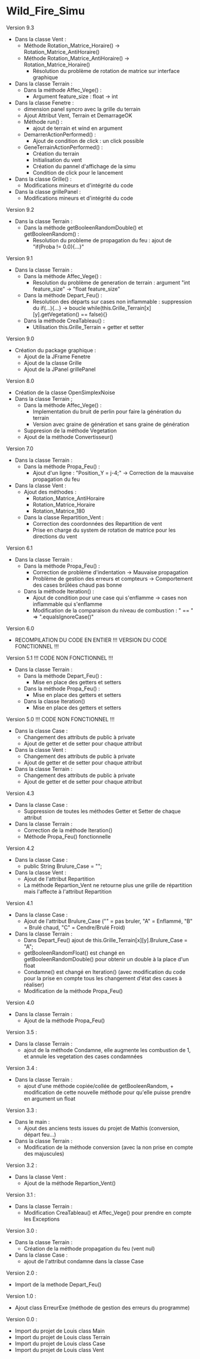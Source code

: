 # Wild_Fire_Simu

Version 9.3
- Dans la classe Vent :
   - Méthode Rotation_Matrice_Horaire() -> Rotation_Matrice_AntiHoraire()
   - Méthode Rotation_Matrice_AntiHoraire() -> Rotation_Matrice_Horaire()
        - Résolution du problème de rotation de matrice sur interface graphique
- Dans la classe Terrain :
   - Dans la méthode Affec_Vege() :
        - Argument feature_size : float -> int
- Dans la classe Fenetre :
    - dimension panel syncro avec la grille du terrain
    - Ajout Attribut Vent, Terrain et DemarrageOK
    - Méthode run() :
        - ajout de terrain et wind en argument
    - DemarrerActionPerformed() :
        - Ajout de condition de click : un click possible
    - GeneTerrainActionPerformed() : 
        - Création du terrain
        - Initialisation du vent
        - Création du pannel d'affichage de la simu
        - Condition de click pour le lancement
- Dans la classe Grille() :
    - Modifications mineurs et d'intégrité du code
- Dans la classe grillePanel :
    - Modifications mineurs et d'intégrité du code

Version 9.2
- Dans la classe Terrain :
   - Dans la méthode getBooleenRandomDouble() et getBooleenRandom() :
        - Resolution du probleme de propagation du feu : ajout de "if(Proba != 0.0){...}" 

Version 9.1
- Dans la classe Terrain : 
   - Dans la méthode Affec_Vege() :
        - Resolution du problème de generation de terrain : argument "int feature_size" -> "float feature_size"
   - Dans la méthode Depart_Feu() :
        - Resolution des départs sur cases non inflammable : suppression du if(...){...} -> boucle while(this.Grille_Terrain[x][y].getVegetation() == false){}
   - Dans la méthode CreaTableau() :
        - Utilisation this.Grille_Terrain + getter et setter  

Version 9.0
- Création du package graphique :	
   - Ajout de la JFrame Fenetre
   - Ajout de la classe Grille
   - Ajout de la JPanel grillePanel

Version 8.0
- Création de la classe OpenSimplexNoise
- Dans la classe Terrain ;
    - Dans la méthode Affec_Vege() :
        - Implementation du bruit de perlin pour faire la génération du terrain
        - Version avec graine de génération et sans graine de génération
    - Suppresion de la méthode Vegetation
    - Ajout de la méthode Convertisseur()

Version 7.0
- Dans la classe Terrain :
    - Dans la méthode Propa_Feu() : 
        - Ajout d'un ligne : "Position_Y = j-4;" -> Correction de la mauvaise propagation du feu
- Dans la classe Vent : 
    - Ajout des méthodes :
        - Rotation_Matrice_AntiHoraire
        - Rotation_Matrice_Horaire
        - Rotation_Matrice_180
    - Dans la classe Repartition_Vent :
        - Correction des coordonnées des Repartition de vent 
        - Prise en charge du system de rotation de matrice pour les directions du vent

Version 6.1
- Dans la classe Terrain :
    - Dans la méthode Propa_Feu()  :
        - Correction de problème d'indentation -> Mauvaise propagation
        - Problème de gestion des erreurs et compteurs -> Comportement des cases brûlées chaud pas bonne
    - Dans la méthode Iteration() :
        - Ajout de condition pour une case qui s'enflamme -> cases non inflammable qui s'enflamme  
        - Modification de la comparaison du niveau de combustion : " == " => ".equalsIgnoreCase()"
	

Version 6.0
- RECOMPILATION DU CODE EN ENTIER 
!!! VERSION DU CODE FONCTIONNEL !!!

Version 5.1
!!! CODE NON FONCTIONNEL !!!
- Dans la classe Terrain :
    - Dans la méthode Depart_Feu() :
        - Mise en place des getters et setters
    - Dans la méthode Propa_Feu() :
        - Mise en place des getters et setters
    - Dans la classe Iteration()
        - Mise en place des getters et setters

Version 5.0
!!! CODE NON FONCTIONNEL !!!
- Dans la classe Case : 
    - Changement des attributs de public à private
    - Ajout de getter et de setter pour chaque attribut
- Dans la classe Vent : 
    - Changement des attributs de public à private
    - Ajout de getter et de setter pour chaque attribut
- Dans la classe Terrain :
    - Changement des attributs de public à private
    - Ajout de getter et de setter pour chaque attribut

Version 4.3
- Dans la classe Case :
    - Suppression de toutes les méthodes Getter et Setter de chaque attribut
- Dans la classe Terrain :
    - Correction de la méthode Iteration()
    - Méthode Propa_Feu() fonctionnelle

Version 4.2
- Dans la classe Case :
    - public String Brulure_Case = "";
- Dans la classe Vent :
    - Ajout de l'attribut Repartition
    - La méthode Repartion_Vent ne retourne plus une grille de répartition mais l'affecte à l'attribut Repartition

Version 4.1
- Dans la classe Case :
    - Ajout de l'attribut Brulure_Case ("" = pas bruler, "A" = Enflammé, "B" = Brulé chaud, "C" = Cendre/Brulé Froid)
- Dans la classe Terrain :
    - Dans Depart_Feu() ajout de this.Grille_Terrain[x][y].Brulure_Case = "A";
    - getBooleenRandomFloat() est changé en getBooleenRandomDouble() pour obtenir un double à la place d'un float
    - Condamne() est changé en Iteration() (avec modification du code pour la prise en compte tous les changement d'état des cases à réaliser)
    - Modification de la méthode Propa_Feu()

Version 4.0
- Dans la classe Terrain :
    - Ajout de la méthode Propa_Feu()

 Version 3.5 :
 - Dans la classe Terrain :
    - ajout de la méthode Condamne, elle augmente les combustion de 1, et annule les vegetation des cases condamnées
   
 Version 3.4 :
 - Dans la classe Terrain :
    - ajout d'une méthode copiée/collée de getBooleenRandom, + modification de cette nouvelle méthode pour qu'elle puisse prendre en argument un float 

Version 3.3 :
- Dans le main :
    - Ajout des anciens tests issues du projet de Mathis (conversion, départ feu...)
- Dans la classe Terrain : 
    - Modification de la méthode conversion (avec la non prise en compte des majuscules)  
 
Version 3.2 :
- Dans la classe Vent :
    - Ajout de la méthode Repartion_Vent()

Version 3.1 :
- Dans la classe Terrain :
    - Modification CreaTableau() et Affec_Vege() pour prendre en compte les Exceptions

Version 3.0 :
- Dans la classe Terrain :
    - Création de la méthode propagation du feu (vent nul)
- Dans la classe Case :
    - ajout de l'attribut condamne dans la classe Case
  
Version 2.0 :
- Import de la methode Depart_Feu()

Version 1.0 :
- Ajout class ErreurExe (méthode de gestion des erreurs du programme)

Version 0.0 :
- Import du projet de Louis class Main
- Import du projet de Louis class Terrain
- Import du projet de Louis class Case
- Import du projet de Louis class Vent
